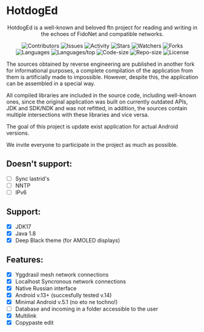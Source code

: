 # HotdogEd

<div align="center">

HotdogEd is a well-known and beloved ftn project for reading and writing in the echoes of FidoNet and compatible networks.

![Contributors](https://shields.io/github/contributors/reveritus/hotdoged?color=blue&style=for-the-badge)
![Issues](https://shields.io/github/issues/reveritus/hotdoged?color=blue&style=for-the-badge)
![Activity](https://shields.io/github/commit-activity/w/reveritus/hotdoged?style=for-the-badge)
![Stars](https://shields.io/github/stars/reveritus/hotdoged?style=for-the-badge)
![Watchers](https://shields.io/github/watchers/reveritus/hotdoged?style=for-the-badge)
![Forks](https://shields.io/github/forks/reveritus/hotdoged?style=for-the-badge)
![Languages](https://shields.io/github/languages/count/reveritus/hotdoged?style=for-the-badge)
![Languages/top](https://shields.io/github/languages/top/reveritus/hotdoged?style=for-the-badge)
![Code-size](https://shields.io/github/languages/code-size/reveritus/hotdoged?style=for-the-badge)
![Repo-size](https://shields.io/github/repo-size/reveritus/hotdoged?style=for-the-badge)
![License](https://shields.io/github/license/reveritus/hotdoged?color=blue&style=for-the-badge)
</div>

The sources obtained by reverse engineering are published in another fork for informational purposes, a complete compilation of the application from them is artificially made to impossible. However, despite this, the application can be assembled in a special way.

All compiled libraries are included in the source code, including well-known ones, since the original application was built on currently outdated APIs, JDK and SDK/NDK and was not refitted, in addition, the sources contain multiple intersections with these libraries and vice versa.

The goal of this project is  update exist application for actual Android versions. 

We invite everyone to participate in the project as much as possible.

## Doesn't support:

- [ ] Sync lastrid's
- [ ] NNTP
- [ ] IPv6

## Support:

- [x] JDK17
- [x] Java 1.8
- [x] Deep Black theme (for AMOLED displays)

## Features:

- [x] Yggdrasil mesh network connections
- [x] Localhost Syncronous network connections
- [x] Native Russian interface
- [x] Android v.13+ (succesfully tested v.14)
- [x] Minimal Android v.5.1 (no eto ne tochno!)
- [ ] Database and incoming in a folder accessible to the user
- [x] Multilink
- [x] Copypaste edit
